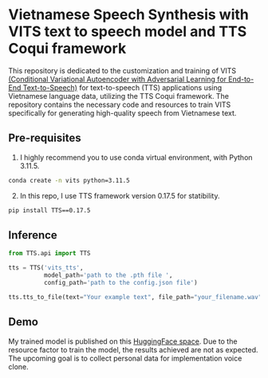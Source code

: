 # Vietnamese Speech Synthesis with VITS text to speech model and TTS Coqui framework

This repository is dedicated to the customization and training of VITS [(Conditional Variational Autoencoder with Adversarial Learning for End-to-End Text-to-Speech)](https://arxiv.org/abs/2106.06103) for text-to-speech (TTS) applications using Vietnamese language data, utilizing the TTS Coqui framework.
The repository contains the necessary code and resources to train VITS specifically for generating high-quality speech from Vietnamese text. 


## Pre-requisites
1. I highly recommend you to use conda virtual environment, with Python 3.11.5.
```bash
conda create -n vits python=3.11.5
```
2. In this repo, I use TTS framework version 0.17.5 for statibility.
```bash
pip install TTS==0.17.5
```

## Inference
```python
from TTS.api import TTS

tts = TTS('vits_tts',
          model_path='path to the .pth file ',
          config_path='path to the config.json file')

tts.tts_to_file(text="Your example text", file_path="your_filename.wav")
```

## Demo
My trained model is published on this [HuggingFace space](/huggingface.co/spaces/Namkoy/train_vits_vi). Due to the resource factor to train the model, the results achieved are not as expected. The upcoming goal is to collect personal data for implementation voice clone.
